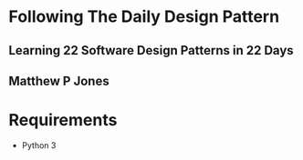 # Following The Daily Design Pattern
## Learning 22 Software Design Patterns in 22 Days
## Matthew P Jones

# Requirements
* Python 3
